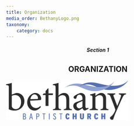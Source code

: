 ```yaml
---
title: Organization
media_order: BethanyLogo.png
taxonomy:
    category: docs
---
```


###### **<center>Section 1</center>**
## **<center>ORGANIZATION</center>**

![alt-text](BethanyLogo.png "Bethany Baptist Church Logo")
